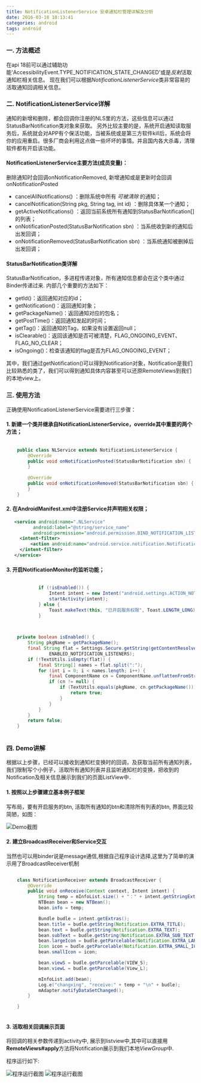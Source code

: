 ```yaml
---
title: NotificationListenerService 安卓通知栏管理详解及分析
date: 2016-03-18 18:13:41
categories: android 
tags: android
---
```



### 一. 方法概述
在api 18前可以通过辅助功能'AccessibilityEvent.TYPE_NOTIFICATION_STATE_CHANGED'或是*反射*活取通知栏相关信息。
现在我们可以根据*NotificationListenerService*类非常容易的活取通知回调相关信息。
<!--more-->
### 二. NotificationListenerService详解

通知的新增和删除，都会回调你注册的NLS里的方法，这些信息可以通过StatusBarNotification类对象来获取。
另外比较主要的是，系统开启通知读取服务后，系统就会对APP有个保活功能，当被系统或是第三方软件kill后，系统会将你的应用重启。很多厂商会利用这点做一些坏坏的事情。并且国内各大杀毒，清理软件都有开启该功能。
#### NotificationListenerService主要方法(成员变量)：

删除通知时会回调onNotificationRemoved, 新增通知或是更新时会回调onNotificationPosted

* cancelAllNotifications() ：删除系统中所有 *可被清除* 的通知； 
* cancelNotification(String pkg, String tag, int id) ：删除具体某一个通知；
* getActiveNotifications() ：返回当前系统所有通知到StatusBarNotification[]的列表；
* onNotificationPosted(StatusBarNotification sbn) ：当系统收到新的通知后出发回调； 
* onNotificationRemoved(StatusBarNotification sbn) ：当系统通知被删掉后出发回调；

#### StatusBarNotification类详解
StatusBarNotification，多进程传递对象，所有通知信息都会在这个类中通过Binder传递过来.
内部几个重要的方法如下：

* getId()：返回通知对应的id；
* getNotification()：返回通知对象；
* getPackageName()：返回通知对应的包名；
* getPostTime()：返回通知发起的时间；
* getTag()：返回通知的Tag，如果没有设置返回null；
* isClearable()：返回该通知是否可被清楚，FLAG_ONGOING_EVENT、FLAG_NO_CLEAR；
* isOngoing()：检查该通知的flag是否为FLAG_ONGOING_EVENT；

其中，我们通过getNotification()可以得到Notification对象，Notification是我们比较熟悉的类了，我们可以得到通知具体内容甚至可以还原RemoteViews到我们的本地view上。

### 三. 使用方法
正确使用NotificationListenerService需要进行三步骤：

#### 1. 新建一个类并继承自NotificationListenerService，override其中重要的两个方法；

```java

    public class NLService extends NotificationListenerService {
        @Override
        public void onNotificationPosted(StatusBarNotification sbn) {
        }
 
        @Override
        public void onNotificationRemoved(StatusBarNotification sbn) {
        }
    }

```

#### 2. 在AndroidManifest.xml中注册Service并声明相关权限；

```xml
   <service android:name=".NLService"
          android:label="@string/service_name"
          android:permission="android.permission.BIND_NOTIFICATION_LISTENER_SERVICE">
     <intent-filter>
         <action android:name="android.service.notification.NotificationListenerService" />
     </intent-filter>
   </service>

```

#### 3. 开启NotificationMonitor的监听功能；

```java

            if (!isEnabled()) {
                Intent intent = new Intent("android.settings.ACTION_NOTIFICATION_LISTENER_SETTINGS");
                startActivity(intent);
            } else {
                Toast.makeText(this, "已开启服务权限", Toast.LENGTH_LONG).show();
            }
            
```

```java

    private boolean isEnabled() {
        String pkgName = getPackageName();
        final String flat = Settings.Secure.getString(getContentResolver(),
                ENABLED_NOTIFICATION_LISTENERS);
        if (!TextUtils.isEmpty(flat)) {
            final String[] names = flat.split(":");
            for (int i = 0; i < names.length; i++) {
                final ComponentName cn = ComponentName.unflattenFromString(names[i]);
                if (cn != null) {
                    if (TextUtils.equals(pkgName, cn.getPackageName())) {
                        return true;
                    }
                }
            }
        }
        return false;
    }
    
```
### 四. Demo讲解
根据以上步骤，已经可以接收到通知栏变换时的回调，及获取当前所有通知列表，我们限制写个小例子，活取所有通知列表并且监听通知栏的变换，把收到的Notification及相关信息展示到我们的页面ListView中．

#### 1. 按照以上步骤建立基本例子框架

写布局，要有开启服务的btn, 活取所有通知的btn和清除所有列表的btn, 界面比较简陋，如图：

![Demo截图](./screenshot/demo.png)

#### 2. 建立BroadcastReceiver和Service交互
当然也可以用binder说是message通信,根据自己程序设计选择,这里为了简单的演示用了BroadcastReceiver机制

```java

    class NotificationReceiver extends BroadcastReceiver {
        @Override
        public void onReceive(Context context, Intent intent) {
            String temp = mInfoList.size() + "：" + intent.getStringExtra(EVENT);
            NTBean bean = new NTBean();
            bean.info = temp;

            Bundle budle = intent.getExtras();
            bean.title = budle.getString(Notification.EXTRA_TITLE);
            bean.text = budle.getString(Notification.EXTRA_TEXT);
            bean.subText = budle.getString(Notification.EXTRA_SUB_TEXT);
            bean.largeIcon = budle.getParcelable(Notification.EXTRA_LARGE_ICON);
            Icon icon = budle.getParcelable(Notification.EXTRA_SMALL_ICON);
            bean.smallIcon = icon;

            bean.viewS = budle.getParcelable(VIEW_S);
            bean.viewL = budle.getParcelable(View_L);

            mInfoList.add(bean);
            Log.e("changxing", "receive:" + temp + "\n" + budle);
            mAdapter.notifyDataSetChanged();
        }

    }
    
```

#### 3. 活取相关回调展示页面

将回调的相关参数传递到activity中, 展示到listview中,其中可以直接用**RemoteViews#apply**方法将Notification展示到我们本地*ViewGroup*中.

程序运行如下:

![程序运行截图](scr_a.png)
![程序运行截图](scr_b.png)
